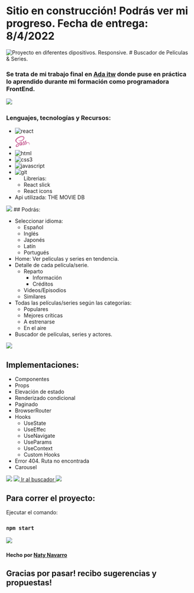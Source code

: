 # Sitio en construcción! Podrás ver mi progreso. Fecha de entrega: 8/4/2022

<img src="https://user-images.githubusercontent.com/84355672/161560952-ac044fb1-7db1-4ca2-a8fb-c0c898d7ed65.png" alt="Proyecto en diferentes dipositivos. Responsive." whidth = "100%">
# Buscador de Películas & Series.

### Se trata de mi trabajo final en [Ada itw](https://adaitw.org/) donde puse en práctica lo aprendido durante mi formación como programadora FrontEnd.

<img src="https://media.giphy.com/media/dM53BcipewcChwWvum/giphy.gif" whidth = "100%">

<h3>Lenguajes, tecnologías y Recursos:</h3>
    <ul>
        <li> 
            <img src="https://media.giphy.com/media/eNAsjO55tPbgaor7ma/giphy.gif" alt="react" width="40" height="40"/> 
        </li>
         <li> 
            <img src="https://raw.githubusercontent.com/devicons/devicon/master/icons/sass/sass-original.svg" alt="sass" width="40" height="40"/>
        </li>
        <li> 
            <img src="https://media.giphy.com/media/XAxylRMCdpbEWUAvr8/giphy.gif" alt="html" width="40" height="40"> 
        </li>
        <li> 
            <img src="https://media.giphy.com/media/fsEaZldNC8A1PJ3mwp/giphy.gif" alt="css3" width="40" height="40">
        </li>
        <li> 
            <img src="https://media.giphy.com/media/ln7z2eWriiQAllfVcn/giphy.gif" alt="javascript" width="30" height="30"/> 
        </li>
        <li> 
            <img src="https://media.giphy.com/media/kH1DBkPNyZPOk0BxrM/giphy.gif" alt="git" width="30" height="30"/>
        </li>
        <li>
            <ul> Librerias:
               <a src="https://react-slick.neostack.com/"> <li>React slick</li></a>
               <a src="https://react-icons.github.io/react-icons/"> <li>React icons</li></a>
            </ul>
        </li>
        <li>Api utilizada: <a src="https://developers.themoviedb.org/3/getting-started/introduction">THE MOVIE DB<a>
        </li>
    </ul> 
    <img src="https://media.giphy.com/media/dM53BcipewcChwWvum/giphy.gif" whidth = "100%">
## Podrás:

<ul>
    <li> Seleccionar idioma:
         <ul>
            <li>Español</li>
            <li>Inglés</li>
            <li>Japonés</li>
            <li>Latín</li>
            <li>Portugués</li>
         </ul> 
    </li>
    <li> Home: Ver peliculas y series en tendencia.</li>
    <li> Detalle de cada película/serie.
        <ul>
            <li>Reparto
                <ul>
                    <li>Información</li>
                    <li>Créditos</li>
                </ul> 
            </li>
            <li>Videos/Episodios</li>
            <li>Similares</li>
        </ul> 
    </li>
    <li> Todas las películas/series según las categorías:
        <ul>
            <li>Populares</li>
            <li>Mejores críticas</li>
            <li>A estrenarse</li>
            <li>En el aire</li>
        </ul> 
    </li>
    <li> Buscador de películas, series y actores.</li>
    
</ul>
<img src="https://media.giphy.com/media/dM53BcipewcChwWvum/giphy.gif" whidth = "100%">

## Implementaciones:

 <ul>
    <li>Componentes</li>
    <li>Props</li>
    <li>Elevación de estado</li>
    <li>Renderizado condicional</li>
    <li>Paginado</li>
    <li>BrowserRouter</li>
    <li>Hooks
        <ul>
            <li>UseState</li>
            <li>UseEffec</li>
            <li>UseNavigate</li>
            <li>UseParams</li>
            <li>UseContext</li>
            <li>Custom Hooks</li>
        </ul> 
    </li>
    <li>Error 404. Ruta no encontrada</li>
    <li>Carousel</li>
</ul>
<img src="https://media.giphy.com/media/dM53BcipewcChwWvum/giphy.gif" whidth = "100%">

<a href="buscadorpeliculasyseries.netlify.app">
<img src="https://media.giphy.com/media/coBIzlrDq93doYaA9U/giphy.gif" width="50px"/> Ir al buscador
</a>
<img src="https://media.giphy.com/media/dM53BcipewcChwWvum/giphy.gif" whidth = "100%">

## Para correr el proyecto:

Ejecutar el comando:

### `npm start`

<img src="https://media.giphy.com/media/dM53BcipewcChwWvum/giphy.gif" whidth = "100%">

#### Hecho por [Naty Navarro](https://www.linkedin.com/in/nataliasoledadnavarro/)
## Gracias por pasar! recibo sugerencias y propuestas!

